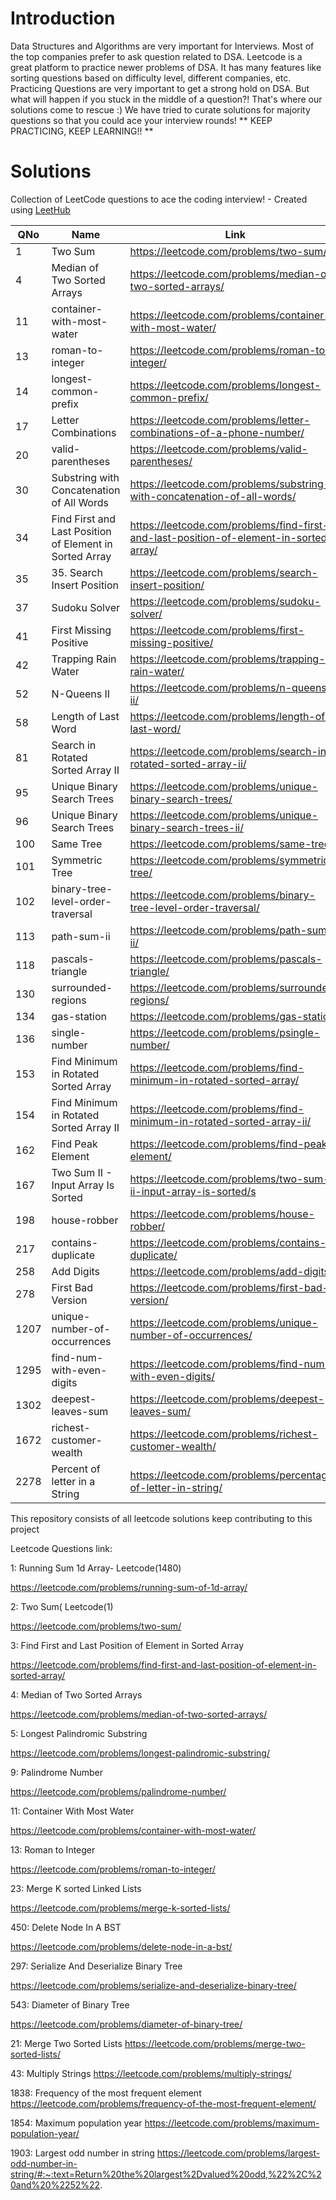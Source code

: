 # Introduction

Data Structures and Algorithms are very important for Interviews. Most of the top companies prefer to ask question related to DSA. Leetcode is a great platform to practice newer problems of DSA. It has many features like sorting questions based on difficulty level, different companies, etc. Practicing Questions are very important to get a strong hold on DSA.
But what will happen if you stuck in the middle of a question?!
That's where our solutions come to rescue :)
We have tried to curate solutions for majority questions so that you could ace your interview rounds!
** KEEP PRACTICING, KEEP LEARNING!! **

# Solutions

Collection of LeetCode questions to ace the coding interview! - Created using [LeetHub](https://github.com/QasimWani/LeetHub)

| QNo  | Name                                                    | Link                                                                                   |
| ---- | ------------------------------------------------------- | -------------------------------------------------------------------------------------- |
| 1    | Two Sum                                                 | https://leetcode.com/problems/two-sum/                                                 |
| 4    | Median of Two Sorted Arrays                             | https://leetcode.com/problems/median-of-two-sorted-arrays/                             |
| 11   | container-with-most-water                               | https://leetcode.com/problems/container-with-most-water/                               |
| 13   | roman-to-integer                                        | https://leetcode.com/problems/roman-to-integer/                                        |
| 14   | longest-common-prefix                                   | https://leetcode.com/problems/longest-common-prefix/                                   |
| 17   | Letter Combinations                                     | https://leetcode.com/problems/letter-combinations-of-a-phone-number/                   |
| 20   | valid-parentheses                                       | https://leetcode.com/problems/valid-parentheses/                                       |
| 30   | Substring with Concatenation of All Words               | https://leetcode.com/problems/substring-with-concatenation-of-all-words/               |
| 34   | Find First and Last Position of Element in Sorted Array | https://leetcode.com/problems/find-first-and-last-position-of-element-in-sorted-array/ |
| 35   | 35. Search Insert Position                              | https://leetcode.com/problems/search-insert-position/                                  |
| 37   | Sudoku Solver                                           | https://leetcode.com/problems/sudoku-solver/                                           |
| 41   | First Missing Positive                                  | https://leetcode.com/problems/first-missing-positive/                                  |
| 42   | Trapping Rain Water                                     | https://leetcode.com/problems/trapping-rain-water/                                     |
| 52   | N-Queens II                                             | https://leetcode.com/problems/n-queens-ii/                                             |
| 58   | Length of Last Word                                     | https://leetcode.com/problems/length-of-last-word/                                     |
| 81   | Search in Rotated Sorted Array II                       | https://leetcode.com/problems/search-in-rotated-sorted-array-ii/                       |
| 95   | Unique Binary Search Trees                              | https://leetcode.com/problems/unique-binary-search-trees/                              |
| 96   | Unique Binary Search Trees                              | https://leetcode.com/problems/unique-binary-search-trees-ii/                           |
| 100  | Same Tree                                               | https://leetcode.com/problems/same-tree/                                               |
| 101  | Symmetric Tree                                          | https://leetcode.com/problems/symmetric-tree/                                          |
| 102  | binary-tree-level-order-traversal                       | https://leetcode.com/problems/binary-tree-level-order-traversal/                       |
| 113  | path-sum-ii                                             | https://leetcode.com/problems/path-sum-ii/                                             |
| 118  | pascals-triangle                                        | https://leetcode.com/problems/pascals-triangle/                                        |
| 130  | surrounded-regions                                      | https://leetcode.com/problems/surrounded-regions/                                      |
| 134  | gas-station                                             | https://leetcode.com/problems/gas-station/                                             |
| 136  | single-number                                           | https://leetcode.com/problems/psingle-number/                                          |
| 153  | Find Minimum in Rotated Sorted Array                    | https://leetcode.com/problems/find-minimum-in-rotated-sorted-array/                    |
| 154  | Find Minimum in Rotated Sorted Array II                 | https://leetcode.com/problems/find-minimum-in-rotated-sorted-array-ii/                 |
| 162  | Find Peak Element                                       | https://leetcode.com/problems/find-peak-element/                                       |
| 167  | Two Sum II - Input Array Is Sorted                      | https://leetcode.com/problems/two-sum-ii-input-array-is-sorted/s                       |
| 198  | house-robber                                            | https://leetcode.com/problems/house-robber/                                            |
| 217  | contains-duplicate                                      | https://leetcode.com/problems/contains-duplicate/                                      |
| 258  | Add Digits                                              | https://leetcode.com/problems/add-digits/                                              |
| 278  | First Bad Version                                       | https://leetcode.com/problems/first-bad-version/                                       |
| 1207 | unique-number-of-occurrences                            | https://leetcode.com/problems/unique-number-of-occurrences/                            |
| 1295 | find-num-with-even-digits                               | https://leetcode.com/problems/find-num-with-even-digits/                               |
| 1302 | deepest-leaves-sum                                      | https://leetcode.com/problems/deepest-leaves-sum/                                      |
| 1672 | richest-customer-wealth                                 | https://leetcode.com/problems/richest-customer-wealth/                                 |
| 2278 | Percent of letter in a String                           | https://leetcode.com/problems/percentage-of-letter-in-string/                          |

This repository consists of all leetcode solutions keep contributing to this project

Leetcode Questions link:

1: Running Sum 1d Array- Leetcode(1480)

https://leetcode.com/problems/running-sum-of-1d-array/

2: Two Sum( Leetcode(1)

https://leetcode.com/problems/two-sum/

3: Find First and Last Position of Element in Sorted Array

https://leetcode.com/problems/find-first-and-last-position-of-element-in-sorted-array/

4: Median of Two Sorted Arrays

https://leetcode.com/problems/median-of-two-sorted-arrays/

5: Longest Palindromic Substring

https://leetcode.com/problems/longest-palindromic-substring/

9: Palindrome Number

https://leetcode.com/problems/palindrome-number/

11: Container With Most Water

https://leetcode.com/problems/container-with-most-water/

13: Roman to Integer

https://leetcode.com/problems/roman-to-integer/

23: Merge K sorted Linked Lists

https://leetcode.com/problems/merge-k-sorted-lists/

450: Delete Node In A BST

https://leetcode.com/problems/delete-node-in-a-bst/

297: Serialize And Deserialize Binary Tree

https://leetcode.com/problems/serialize-and-deserialize-binary-tree/

543: Diameter of Binary Tree

https://leetcode.com/problems/diameter-of-binary-tree/

21: Merge Two Sorted Lists
https://leetcode.com/problems/merge-two-sorted-lists/

43: Multiply Strings
https://leetcode.com/problems/multiply-strings/

1838: Frequency of the most frequent element
https://leetcode.com/problems/frequency-of-the-most-frequent-element/

1854: Maximum population year
https://leetcode.com/problems/maximum-population-year/

1903: Largest odd number in string
https://leetcode.com/problems/largest-odd-number-in-string/#:~:text=Return%20the%20largest%2Dvalued%20odd,%22%2C%20and%20%2252%22.
